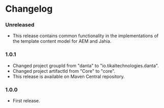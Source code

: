 # Changelog

### Unreleased
- This release contains common functionality in the implementations of the template content model for AEM and Jahia.

### 1.0.1
- Changed project groupId from "danta" to "io.tikaltechnologies.danta".
- Changed project artifactId from "Core" to "core".
- This release is available on Maven Central repository.

### 1.0.0
- First release.

